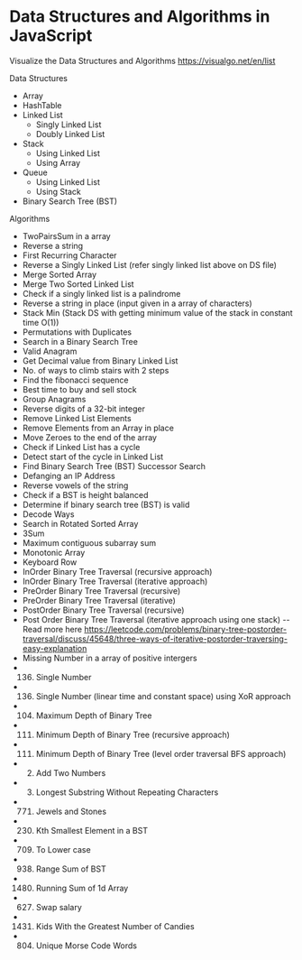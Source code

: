 # Data Structures and Algorithms in JavaScript

Visualize the Data Structures and Algorithms https://visualgo.net/en/list

Data Structures
- Array
- HashTable
- Linked List
  - Singly Linked List
  - Doubly Linked List
- Stack 
  - Using Linked List
  - Using Array
- Queue
  - Using Linked List
  - Using Stack
- Binary Search Tree (BST)

Algorithms
- TwoPairsSum in a array
- Reverse a string
- First Recurring Character
- Reverse a Singly Linked List (refer singly linked list above on DS file)
- Merge Sorted Array
- Merge Two Sorted Linked List
- Check if a singly linked list is a palindrome
- Reverse a string in place (input given in a array of characters)
- Stack Min (Stack DS with getting minimum value of the stack in constant time O(1))
- Permutations with Duplicates
- Search in a Binary Search Tree 
- Valid Anagram
- Get Decimal value from Binary Linked List
- No. of ways to climb stairs with 2 steps
- Find the fibonacci sequence
- Best time to buy and sell stock
- Group Anagrams
- Reverse digits of a 32-bit integer
- Remove Linked List Elements
- Remove Elements from an Array in place
- Move Zeroes to the end of the array
- Check if Linked List has a cycle
- Detect start of the cycle in Linked List
- Find Binary Search Tree (BST) Successor Search
- Defanging an IP Address
- Reverse vowels of the string
- Check if a BST is height balanced
- Determine if binary search tree (BST) is valid
- Decode Ways
- Search in Rotated Sorted Array
- 3Sum
- Maximum contiguous subarray sum
- Monotonic Array
- Keyboard Row
- InOrder Binary Tree Traversal (recursive approach)
- InOrder Binary Tree Traversal (iterative approach)
- PreOrder Binary Tree Traversal (recursive)
- PreOrder Binary Tree Traversal (iterative)
- PostOrder Binary Tree Traversal (recursive)
- Post Order Binary Tree Traversal (iterative approach using one stack)
-- Read more here https://leetcode.com/problems/binary-tree-postorder-traversal/discuss/45648/three-ways-of-iterative-postorder-traversing-easy-explanation
- Missing Number in a array of positive intergers
- 136. Single Number
- 136. Single Number (linear time and constant space) using XoR approach
- 104. Maximum Depth of Binary Tree
- 111. Minimum Depth of Binary Tree (recursive approach)
- 111. Minimum Depth of Binary Tree (level order traversal BFS approach)
- 2. Add Two Numbers
- 3. Longest Substring Without Repeating Characters
- 771. Jewels and Stones
- 230. Kth Smallest Element in a BST
- 709. To Lower case
- 938. Range Sum of BST
- 1480. Running Sum of 1d Array
- 627. Swap salary
- 1431. Kids With the Greatest Number of Candies
- 804. Unique Morse Code Words 

